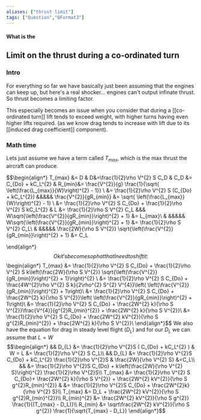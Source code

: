 ```yaml
---
aliases: ["thrust limit"]
tags: ["Question","QFormat3"]
---
```


#### What is the
## Limit on the thrust during a co-ordinated turn
### Intro
For everything so far we have basically just been assuming that the engines can keep up, but here's a real shocker... engines can't output infinate thrust.
So thrust becomes a limiting factor.

This especially becomes an issue when you consider that during a [[co-ordinated turn]] lift tends to exceed weight, with higher turns having even higher lifts required.
(as we know drag tends to increase with lift due to its [[induced drag coefficient]] component).

### Math time
Lets just assume we have a term called $T_{max}$, which is the max thrust the aircraft can produce.

$$\begin{align*}
T_{max} &= D & D&=\frac{1}{2}\rho V^{2} S C_D & C_D &= C_{Do} + kC_L^{2} & R_{min}&= \frac{V^{2}}{g} \frac{1}{\sqrt{ \left(\frac{L_{max}}{W}\right)^{2} - 1}} \\
&= \frac{1}{2}\rho V^{2} S (C_{Do} + kC_L^{2}) &&&&& \frac{V^{2}}{gR_{min}} &= \sqrt{ \left(\frac{L_{max}}{W}\right)^{2} - 1} \\
&= \frac{1}{2}\rho V^{2} S C_{Do} + \frac{1}{2}\rho V^{2} S kC_L^{2} & L &= \frac{1}{2}\rho S V^{2} C_L &&& W\sqrt{\left(\frac{V^{2}}{gR_{min}}\right)^{2} + 1} &= L_{max}\\
& &&&&& W\sqrt{\left(\frac{V^{2}}{gR_{min}}\right)^{2} + 1} &= \frac{1}{2}\rho S V^{2} C_L\\
& &&&&&  \frac{2W}{\rho S V^{2}} \sqrt{\left(\frac{V^{2}}{gR_{min}}\right)^{2} + 1} &= C_L

\end{align*}$$
Ok it's become so phat that I need to shift it:
$$\begin{align*}
T_{max} &=  \frac{1}{2}\rho V^{2} S C_{Do} + \frac{1}{2}\rho V^{2} S k\left(\frac{2W}{\rho S V^{2}} \sqrt{\left(\frac{V^{2}}{gR_{min}}\right)^{2} + 1}\right)^{2} \\
&=  \frac{1}{2}\rho V^{2} S C_{Do} + \frac{4W^{2}\rho V^{2} S k}{2\rho^{2} S^{2} V^{4}}\left( \left(\frac{V^{2}}{gR_{min}}\right)^{2} + 1\right)\\
&=  \frac{1}{2}\rho V^{2} S C_{Do} + \frac{2W^{2} k}{\rho S V^{2}}\left( \left(\frac{V^{2}}{gR_{min}}\right)^{2} + 1\right)\\
&=  \frac{1}{2}\rho V^{2} S C_{Do} + \frac{2W^{2} k}{\rho S V^{2}}\frac{V^{4}}{g^{2}R_{min}^{2}} + \frac{2W^{2} k}{\rho S V^{2}}\\
&=  \frac{1}{2}\rho V^{2} S C_{Do} + \frac{2W^{2} kV^{2}}{\rho S g^{2}R_{min}^{2}} + \frac{2W^{2} k}{\rho S V^{2}}\\
\end{align*}$$
We also have the equation for drag in steady level flight ($D_L$) and for our $D_L$ we can assume that $L=W$
$$\begin{align*}
&& D_{L} &= \frac{1}{2}\rho V^{2}S ( C_{Do} + kC_L^{2} ) & W = L &= \frac{1}{2}\rho V^{2} S C_L\\
&& D_{L} &= \frac{1}{2}\rho V^{2}S C_{Do} + kC_L^{2} \frac{1}{2}\rho V^{2}S & \frac{2W}{\rho V^{2} S} &=C_L\\
&& &= \frac{1}{2}\rho V^{2}S C_{Do} + k\left(\frac{2W}{\rho V^{2} S}\right)^{2} \frac{1}{2}\rho V^{2}S\\
T_{max} &=  \frac{1}{2}\rho V^{2} S C_{Do}+ \frac{2W^{2} k}{\rho S V^{2}} + \frac{2W^{2} kV^{2}}{\rho S g^{2}R_{min}^{2}}  & &= \frac{1}{2}\rho V^{2}S C_{Do} + \frac{2W^{2}k}{\rho V^{2} S}\\
T_{max} &= D_L + \frac{2W^{2} kV^{2}}{\rho S g^{2}R_{min}^{2}}\\
R_{min}^{2} &= \frac{2W^{2} kV^{2}}{\rho S g^{2}} \frac{1}{(T_{max} - D_L)}\\
R_{min} &= \sqrt\frac{2W^{2} kV^{2}}{\rho S g^{2}} \frac{1}{\sqrt{T_{max} - D_L}}
\end{align*}$$